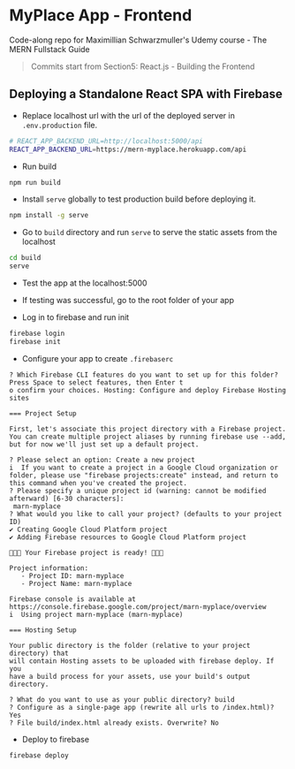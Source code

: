 # MyPlace App - Frontend

Code-along repo for Maximillian Schwarzmuller's Udemy course - The MERN Fullstack Guide

> Commits start from Section5: React.js - Building the Frontend

## Deploying a Standalone React SPA with Firebase

- Replace localhost url with the url of the deployed server in `.env.production` file.

```bash
# REACT_APP_BACKEND_URL=http://localhost:5000/api
REACT_APP_BACKEND_URL=https://mern-myplace.herokuapp.com/api
```

- Run build

```bash
npm run build
```

- Install `serve` globally to test production build before deploying it.

```bash
npm install -g serve
```

- Go to `build` directory and run `serve` to serve the static assets from the localhost

```bash
cd build
serve
```

- Test the app at the localhost:5000

- If testing was successful, go to the root folder of your app

- Log in to firebase and run init

```bash
firebase login
firebase init
```

- Configure your app to create `.firebaserc`

```
? Which Firebase CLI features do you want to set up for this folder? Press Space to select features, then Enter t
o confirm your choices. Hosting: Configure and deploy Firebase Hosting sites

=== Project Setup

First, let's associate this project directory with a Firebase project.
You can create multiple project aliases by running firebase use --add,
but for now we'll just set up a default project.

? Please select an option: Create a new project
i  If you want to create a project in a Google Cloud organization or folder, please use "firebase projects:create" instead, and return to this command when you've created the project.
? Please specify a unique project id (warning: cannot be modified afterward) [6-30 characters]:
 marn-myplace
? What would you like to call your project? (defaults to your project ID)
✔ Creating Google Cloud Platform project
✔ Adding Firebase resources to Google Cloud Platform project

🎉🎉🎉 Your Firebase project is ready! 🎉🎉🎉

Project information:
   - Project ID: marn-myplace
   - Project Name: marn-myplace

Firebase console is available at
https://console.firebase.google.com/project/marn-myplace/overview
i  Using project marn-myplace (marn-myplace)

=== Hosting Setup

Your public directory is the folder (relative to your project directory) that
will contain Hosting assets to be uploaded with firebase deploy. If you
have a build process for your assets, use your build's output directory.

? What do you want to use as your public directory? build
? Configure as a single-page app (rewrite all urls to /index.html)? Yes
? File build/index.html already exists. Overwrite? No
```

- Deploy to firebase

```bash
firebase deploy
```
